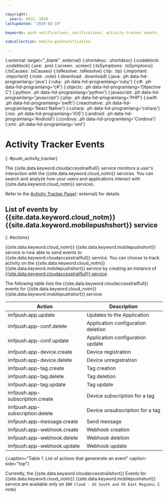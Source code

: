 ```yaml
---

copyright:
  years: 2015, 2020
lastupdated: "2020-03-19"

keywords: push notifications, notifications, activity tracker events

subcollection: mobile-pushnotification

---
```


{:external: target="_blank" .external}
{:shortdesc: .shortdesc}
{:codeblock: .codeblock}
{:pre: .pre}
{:screen: .screen}
{:tsSymptoms: .tsSymptoms}
{:tsCauses: .tsCauses}
{:tsResolve: .tsResolve}
{:tip: .tip}
{:important: .important}
{:note: .note}
{:download: .download}
{:java: .ph data-hd-programlang='java'}
{:ruby: .ph data-hd-programlang='ruby'}
{:c#: .ph data-hd-programlang='c#'}
{:objectc: .ph data-hd-programlang='Objective C'}
{:python: .ph data-hd-programlang='python'}
{:javascript: .ph data-hd-programlang='javascript'}
{:php: .ph data-hd-programlang='PHP'}
{:swift: .ph data-hd-programlang='swift'}
{:reactnative: .ph data-hd-programlang='React Native'}
{:csharp: .ph data-hd-programlang='csharp'}
{:ios: .ph data-hd-programlang='iOS'}
{:android: .ph data-hd-programlang='Android'}
{:cordova: .ph data-hd-programlang='Cordova'}
{:xml: .ph data-hd-programlang='xml'}

# Activity Tracker Events
{: #push_activity_tracker}

The {{site.data.keyword.cloudaccesstrailfull}} service monitors a user's interaction with the {{site.data.keyword.cloud_notm}} services. You can search and analyze how your users and applications interact with {{site.data.keyword.cloud_notm}} services.

Refer to the [Activity Tracker Page](https://cloud.ibm.com/docs/services/Activity-Tracker-with-LogDNA?topic=logdnaat-getting-started#getting-started){: external} for details.

## List of events by {{site.data.keyword.cloud_notm}} {{site.data.keyword.mobilepushshort}} service
{: #actions}

{{site.data.keyword.cloud_notm}} {{site.data.keyword.mobilepushshort}} service is now able to send events to {{site.data.keyword.cloudaccesstrailfull}}
 service. You can choose to track activity on the {{site.data.keyword.cloud_notm}} {{site.data.keyword.mobilepushshort}} service by creating an instance of [{{site.data.keyword.cloudaccesstrailfull}} service](https://cloud.ibm.com/observe/activitytracker/create).

The following table lists the {{site.data.keyword.cloudaccesstrailfull}} events for {{site.data.keyword.cloud_notm}} {{site.data.keyword.mobilepushshort}} service:

|Action                             |Description                        |
|-----------------------------------|-----------------------------------|
|imfpush.app.update                 |Updates to the Application         |
|imfpush.app-conf.delete            |Application configuration deletion |
|imfpush.app-conf.update            |Application configuration update   |
|imfpush.app-device.create          |Device registration                |
|imfpush.app-device.delete          |Device unregistration             |
|imfpush.app-tag.create             |Tag creation                       |
|imfpush.app-tag.delete             |Tag deletion                       |
|imfpush.app-tag.update             |Tag update                         |
|imfpush.app-subscription.create    |Device subscription for a tag      |
|imfpush.app-subscription.delete    |Device unsubscription for a tag   |
|imfpush.app-message.create         |Send message                       |
|imfpush.app-webhook.create         |Webhook creation                   |
|imfpush.app-webhook.delete         |Webhook deletion                   |
|imfpush.app-webhook.update         |Webhook update                     |
{:caption="Table 1. List of actions that genererate an event" caption-side="top"}

Currently, the {{site.data.keyword.cloudaccesstrailshort}} Events for {{site.data.keyword.cloud_notm}} {{site.data.keyword.mobilepushshort}} service are available only on `IBM Cloud - US South and US East Regions`.
{: note}
